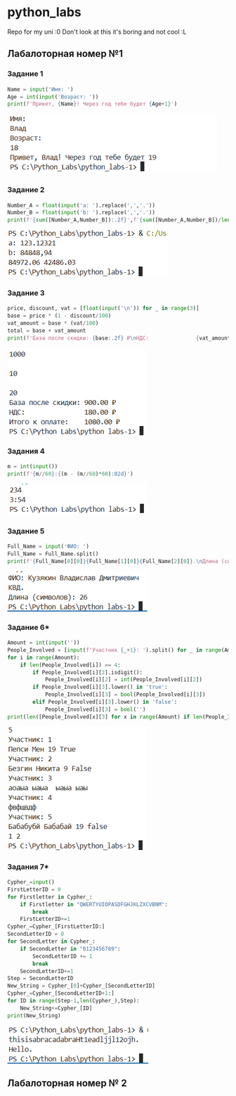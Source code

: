 # python_labs
Repo for my uni :0
Don't look at this it's boring and not cool :L

## Лабалоторная номер №1

### Задание 1
```python 
Name = input('Имя: ')
Age = int(input('Возраст: '))
print(f'Привет, {Name}! Через год тебе будет {Age+1}')
```
![Картинка 1](./images/lab01/Task_1.png)
### Задание 2
```python 
Number_A = float(input('a: ').replace(',','.'))
Number_B = float(input('b: ').replace(',','.'))
print(f'{sum([Number_A,Number_B]):.2f}',f'{sum([Number_A,Number_B])/len([Number_A,Number_B]):.2f}')
```
![Картинка 2](./images/lab01/Task_2.png)
### Задание 3
```python
price, discount, vat = [float(input('\n')) for _ in range(3)]
base = price * (1 - discount/100)
vat_amount = base * (vat/100)
total = base + vat_amount
print(f'База после скидки: {base:.2f} ₽\nНДС:               {vat_amount:.2f} ₽\nИтого к оплате:    {total:.2f} ₽')
```
![Картинка 3](./images/lab01/Task_3.png)
### Задания 4
```python
m = int(input())
print(f'{m//60}:{(m - (m//60)*60):02d}')
```
![Картинка 4](./images/lab01/Task_4.png)
### Задание 5
```python
Full_Name = input('ФИО: ')
Full_Name = Full_Name.split()
print(f'{Full_Name[0][0]}{Full_Name[1][0]}{Full_Name[2][0]}.\nДлина (символов): {sum([len(x) for x in Full_Name])+2}')
```
![Картинка 5](./images/lab01/Task_5.png)
### Задание 6*
```python
Amount = int(input(''))
People_Involved = [input(f'Участник {_+1}: ').split() for _ in range(Amount)]
for i in range(Amount):
    if len(People_Involved[i]) == 4:
        if People_Involved[i][2].isdigit(): 
            People_Involved[i][2] = int(People_Involved[i][2])
        if People_Involved[i][3].lower() in 'true':
            People_Involved[i][3] = bool(People_Involved[i][3])
        elif People_Involved[i][3].lower() in 'false': 
            People_Involved[i][3] = bool('')
print(len([People_Involved[x][3] for x in range(Amount) if len(People_Involved[x]) == 4 if People_Involved[x][3] == 1]),len([People_Involved[x][3] for x in range(Amount) if len(People_Involved[x]) == 4 if People_Involved[x][3]==False]))
```
![Картинка 6](./images/lab01/Task_6.png)
### Задания 7* 
```python
Cypher_=input()
FirstLetterID = 0
for Firstletter in Cypher_:
    if Firstletter in "QWERTYUIOPASDFGHJKLZXCVBNM":
        break
    FirstLetterID+=1
Cypher_=Cypher_[FirstLetterID:]
SecondLetterID = 0 
for SecondLetter in Cypher_:
    if SecondLetter in "0123456789":
        SecondLetterID += 1
        break
    SecondLetterID+=1
Step = SecondLetterID
New_String = Cypher_[0]+Cypher_[SecondLetterID]
Cypher_=Cypher_[SecondLetterID+1:]
for ID in range(Step-1,len(Cypher_),Step):
    New_String+=Cypher_[ID]
print(New_String)
```
![Картинка 7](./images/lab01/Task_7.png)
## Лабалоторная номер № 2
